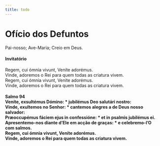 ```yaml
---
title: todo
---
```

<h1 class="text-center">Ofício dos Defuntos</h1>

Pai-nosso; Ave-Maria; Creio em Deus.

<h4 class="text-center">Invitatório</h4>

<div class="container-fluid">
<div class="row">
<div class="text-justify">
Regem, cui ómnia vivunt, Veníte adorémus.
</div>
<div class="text-justify">
Vinde, adoremos o Rei para quem todas as criatura vivem.
</div>
<div class="text-justify">
Regem, cui ómnia vivunt, Veníte adorémus.
</div>
<div class="text-justify">
Vinde, adoremos o Rei para quem todas as criatura vivem.
</div>
</div>
</div>

<h4 class="text-center">Salmo 94</em>

<div class="container-fluid">
<div class="row">
<div class="text-justify">
Veníte, exsultémus Dómino: * jubilémus Deo salutári nostro:
</div>
<div class="text-justify">
Vinde, exultemos no Senhor: * cantemos alegres a de Deus nosso salvador:
</div>
<div class="text-justify">
Præoccupémus fáciem ejus in confessióne: * et in psalmis jubilémus ei.
</div>
<div class="text-justify">
Apresentemo-nos diante d’Ele em acção de graças: * e celebremo-l’O com salmos.
</div>
</div>
</div>

<div class="container-fluid">
<div class="row">
<div class="text-justify">
Regem, cui ómnia vivunt, Veníte adorémus.
</div>
<div class="text-justify">
Vinde, adoremos o Rei para quem todas as criatura vivem.
</div>
</div>
</div>
